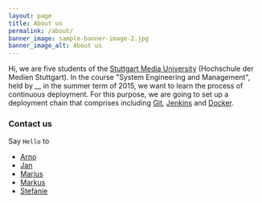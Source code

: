 ```yaml
---
layout: page
title: About us
permalink: /about/
banner_image: sample-banner-image-2.jpg
banner_image_alt: About us
---
```


Hi, we are five students of the [Stuttgart Media University][hdm] (Hochschule der Medien Stuttgart).
In the course "System Engineering and Management", held by __ in the summer term of 2015, we want to learn the process of continuous deployment. 
For this purpose, we are going to set up a deployment chain that comprises including [Git][git], [Jenkins][jenkins] and [Docker][docker].


### Contact us

Say `Hello` to
- [Arno][ap]
- [Jan][jg]
- [Marius][mo]
- [Markus][mn]
- [Stefanie][sh]


[hdm]: https://www.hdm-stuttgart.de
[git]: http://git-scm.com
[jenkins]: https://jenkins-ci.org
[docker]: https://www.docker.com
[mo]: mo033@hdm-stuttgart.de
[sh]: sh228@hdm-stuttgart.de
[ap]: ap077@hdm-stuttgart.de
[mn]: mn033@hdm-stuttgart.de
[jg]: jg090@hdm-stuttgart.de